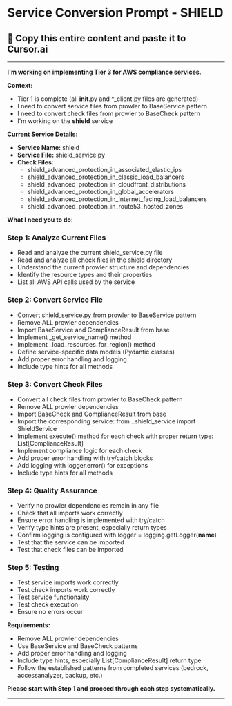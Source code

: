 # Service Conversion Prompt - SHIELD

## 🎯 Copy this entire content and paste it to Cursor.ai

---

**I'm working on implementing Tier 3 for AWS compliance services.**

**Context:**
- Tier 1 is complete (all __init__.py and *_client.py files are generated)
- I need to convert service files from prowler to BaseService pattern
- I need to convert check files from prowler to BaseCheck pattern
- I'm working on the **shield** service

**Current Service Details:**
- **Service Name:** shield
- **Service File:** shield_service.py
- **Check Files:** 
  - shield_advanced_protection_in_associated_elastic_ips
  - shield_advanced_protection_in_classic_load_balancers
  - shield_advanced_protection_in_cloudfront_distributions
  - shield_advanced_protection_in_global_accelerators
  - shield_advanced_protection_in_internet_facing_load_balancers
  - shield_advanced_protection_in_route53_hosted_zones

**What I need you to do:**

### Step 1: Analyze Current Files
- Read and analyze the current shield_service.py file
- Read and analyze all check files in the shield directory
- Understand the current prowler structure and dependencies
- Identify the resource types and their properties
- List all AWS API calls used by the service

### Step 2: Convert Service File
- Convert shield_service.py from prowler to BaseService pattern
- Remove ALL prowler dependencies
- Import BaseService and ComplianceResult from base
- Implement _get_service_name() method
- Implement _load_resources_for_region() method
- Define service-specific data models (Pydantic classes)
- Add proper error handling and logging
- Include type hints for all methods

### Step 3: Convert Check Files
- Convert all check files from prowler to BaseCheck pattern
- Remove ALL prowler dependencies
- Import BaseCheck and ComplianceResult from base
- Import the corresponding service: from ..shield_service import ShieldService
- Implement execute() method for each check with proper return type: List[ComplianceResult]
- Implement compliance logic for each check
- Add proper error handling with try/catch blocks
- Add logging with logger.error() for exceptions
- Include type hints for all methods

### Step 4: Quality Assurance
- Verify no prowler dependencies remain in any file
- Check that all imports work correctly
- Ensure error handling is implemented with try/catch
- Verify type hints are present, especially return types
- Confirm logging is configured with logger = logging.getLogger(__name__)
- Test that the service can be imported
- Test that check files can be imported

### Step 5: Testing
- Test service imports work correctly
- Test check imports work correctly
- Test service functionality
- Test check execution
- Ensure no errors occur

**Requirements:**
- Remove ALL prowler dependencies
- Use BaseService and BaseCheck patterns
- Add proper error handling and logging
- Include type hints, especially List[ComplianceResult] return type
- Follow the established patterns from completed services (bedrock, accessanalyzer, backup, etc.)

**Please start with Step 1 and proceed through each step systematically.**

---
